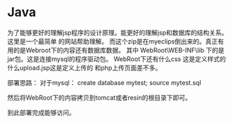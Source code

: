 # Java
为了能够更好的理解jsp程序的设计原理。能更好的理解jsp和数据库的结构关系。
这里是一个最简单
的网站帮助理解。
而这个zip是在myeclips倒出来的。真正有用的是Webroot下的内容还有数据库数据。
其中 WebRoot\WEB-INF\lib 下的是jar包。这是连接mysql的程序驱动包。
WebRoot下还有什么css 这是定义样式的
什么upload.jsp这是定义上传的 和php上传页面差不多。

部署思路：
对于mysql：
create database mytest;
source mytest.sql

然后将WebRoot下的内容拷贝到tomcat或者resin的根目录下即可。

到此部署完成能够访问。
